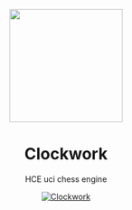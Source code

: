 <p align="center"><img src="assets/logo.png" width="200"></p>

<div align="center">
<h1>Clockwork</h1>
HCE uci chess engine

[![Clockwork](https://github.com/official-clockwork/Clockwork/actions/workflows/clockwork.yml/badge.svg)](https://github.com/official-clockwork/Clockwork/actions/workflows/clockwork.yml)
</div>

